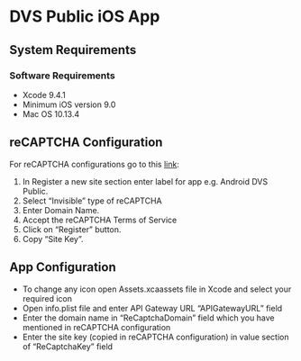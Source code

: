# DVS Public iOS App
##	System Requirements
###	Software Requirements
-	Xcode 9.4.1
-	Minimum iOS version 9.0
-	Mac OS 10.13.4


##	reCAPTCHA Configuration
For reCAPTCHA configurations go to this [link](https://www.google.com/recaptcha/admin#list):
1.	In Register a new site section enter label for app e.g. Android DVS Public.
2.	Select “Invisible” type of reCAPTCHA
3.	Enter Domain Name.
4.	Accept the reCAPTCHA Terms of Service
5.	Click on “Register” button.
6.	Copy “Site Key”.

##	App Configuration
- To change any icon open Assets.xcaassets file in Xcode and select your required icon
-	Open info.plist file and enter API Gateway URL “APIGatewayURL” field
- Enter the domain name in “ReCaptchaDomain” field which you have mentioned in reCAPTCHA configuration
- Enter the site key (copied in reCAPTCHA configuration) in value section of “ReCaptchaKey” field
